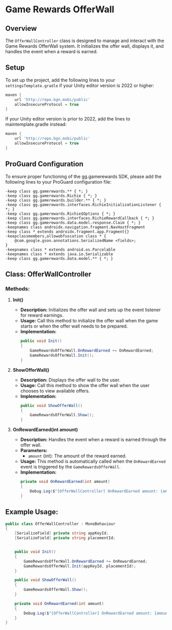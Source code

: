 # Game Rewards OfferWall

## Overview
The `OfferWallController` class is designed to manage and interact with the Game Rewards OfferWall system. It initializes the offer wall, displays it, and handles the event when a reward is earned.

## Setup

To set up the project, add the following lines to your `settingsTemplate.gradle` if your Unity editor version is 2022 or higher:

```gradle
maven {
    url 'http://repo.bgn.mobi/public'
    allowInsecureProtocol = true
}
```

If your Unity editor version is prior to 2022, add the lines to maintemplate.gradle instead:

```gradle
maven {
    url 'http://repo.bgn.mobi/public'
    allowInsecureProtocol = true
}
```

## ProGuard Configuration

To ensure proper functioning of the gg.gamerewards SDK, please add the following lines to your ProGuard configuration file:

```proguard
-keep class gg.gamerewards.** { *; }
-keep class gg.gamerewards.Richie { *; }
-keep class gg.gamerewards.builder.** { *; }
-keep class gg.gamerewards.interfaces.RichieInitializationListener { *; }
-keep class gg.gamerewards.Richie$Options { *; }
-keep class gg.gamerewards.interfaces.RichieRewardCallback { *; }
-keep class gg.gamerewards.data.model.response.Claim { *; }
-keepnames class androidx.navigation.fragment.NavHostFragment
-keep class * extends androidx.fragment.app.Fragment{}
-keepclassmembers,allowobfuscation class * {
    @com.google.gson.annotations.SerializedName <fields>;
}
-keepnames class * extends android.os.Parcelable
-keepnames class * extends java.io.Serializable
-keep class gg.gamerewards.data.model.** { *; }
```

## Class: OfferWallController

### Methods:

1. **Init()**
    - **Description:** Initializes the offer wall and sets up the event listener for reward earnings.
    - **Usage:** Call this method to initialize the offer wall when the game starts or when the offer wall needs to be prepared.
    - **Implementation:**
      ```csharp
      public void Init()
      {
          GameRewardsOfferWall.OnRewardEarned += OnRewardEarned;
          GameRewardsOfferWall.Init();
      }
      ```

2. **ShowOfferWall()**
    - **Description:** Displays the offer wall to the user.
    - **Usage:** Call this method to show the offer wall when the user chooses to view available offers.
    - **Implementation:**
      ```csharp
      public void ShowOfferWall()
      {
          GameRewardsOfferWall.Show();
      }
      ```

3. **OnRewardEarned(int amount)**
    - **Description:** Handles the event when a reward is earned through the offer wall.
    - **Parameters:**
      - `amount` (int): The amount of the reward earned.
    - **Usage:** This method is automatically called when the `OnRewardEarned` event is triggered by the `GameRewardsOfferWall`.
    - **Implementation:**
      ```csharp
      private void OnRewardEarned(int amount)
      {
          Debug.Log($"[OfferWallController] OnRewardEarned amount: {amount}");
      }
      ```

## Example Usage:

```csharp
public class OfferWallController : MonoBehaviour
{
    [SerializeField] private string appKeyId;
    [SerializeField] private string placementId;


    public void Init()
    {
        GameRewardsOfferWall.OnRewardEarned += OnRewardEarned;
        GameRewardsOfferWall.Init(appKeyId, placementId);
    }

    public void ShowOfferWall()
    {
        GameRewardsOfferWall.Show();
    }

    private void OnRewardEarned(int amount)
    {
        Debug.Log($"[OfferWallController] OnRewardEarned amount: {amount}");
    }
}
```
